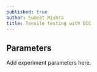 ```yaml
---
published: true
author: Sumeet Mishra
title: Tensile testing with DIC
---
```

## Parameters

Add experiment parameters here.
